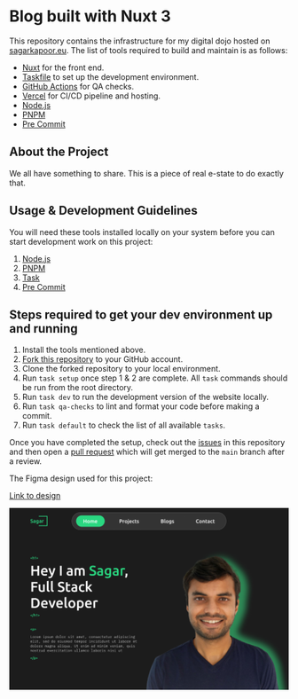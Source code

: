 # Blog built with Nuxt 3

This repository contains the infrastructure for my digital dojo hosted on [sagarkapoor.eu](https://sagarkapoor.eu).
The list of tools required to build and maintain is as follows:

- [Nuxt](https://nuxt.com/) for the front end.
- [Taskfile](https://taskfile.dev/) to set up the development environment.
- [GitHub Actions](https://github.com/features/actions) for QA checks.
- [Vercel](https://vercel.com/) for CI/CD pipeline and hosting.
- [Node.js](https://nodejs.org/en)
- [PNPM](https://pnpm.io/)
- [Pre Commit](https://pre-commit.com/)

## About the Project

We all have something to share. This is a piece of real e-state to do exactly that.

## Usage & Development Guidelines

You will need these tools installed locally on your system before you can start development
work on this project:

1. [Node.js](https://nodejs.org/en)
2. [PNPM](https://pnpm.io/)
3. [Task](https://taskfile.dev/)
4. [Pre Commit](https://pre-commit.com/)

## Steps required to get your dev environment up and running

1. Install the tools mentioned above.
2. [Fork this repository](https://docs.github.com/en/pull-requests/collaborating-with-pull-requests/working-with-forks/fork-a-repo) to your GitHub account.
3. Clone the forked repository to your local environment.
4. Run `task setup` once step 1 & 2 are complete. All `task` commands should be run from the
   root directory.
5. Run `task dev` to run the development version of the website locally.
6. Run `task qa-checks` to lint and format your code before making a commit.
7. Run `task default` to check the list of all available `tasks`.

Once you have completed the setup, check out the
[issues](https://github.com/Sagar-Kap/sagarkapoor/issues) in this repository and then open a
[pull request](https://docs.github.com/en/pull-requests/collaborating-with-pull-requests/proposing-changes-to-your-work-with-pull-requests/about-pull-requests)
which will get merged to the `main` branch after a review.

The Figma design used for this project:

[Link to design](https://www.figma.com/design/rM3Gh1i27kKhSytmEHaK9k/Sagar's-Portfolio?node-id=3-572&t=MPuaQ2GFeMZ40i1G-1)

![Design cover](/front-end/public/figma-design.png)
